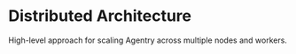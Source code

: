 # Distributed Architecture

High-level approach for scaling Agentry across multiple nodes and workers.

